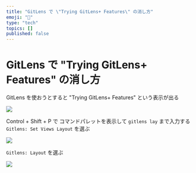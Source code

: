 ```yaml
---
title: "GitLens で \"Trying GitLens+ Features\" の消し方"
emoji: "👏"
type: "tech"
topics: []
published: false
---
```


# GitLens で "Trying GitLens+ Features" の消し方

GitLens を使おうとすると "Trying GitLens+ Features" という表示が出る

![](https://storage.googleapis.com/zenn-user-upload/9157a73cacdb-20220820.png)


Control + Shift + P で コマンドパレットを表示して `gitlens lay` まで入力する
`Gitlens: Set Views Layout` を選ぶ

![](https://storage.googleapis.com/zenn-user-upload/476fd9718d87-20220820.png)

`Gitlens: Layout` を選ぶ

![](https://storage.googleapis.com/zenn-user-upload/bd0a77cb2c22-20220820.png)
